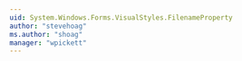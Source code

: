 ```yaml
---
uid: System.Windows.Forms.VisualStyles.FilenameProperty
author: "stevehoag"
ms.author: "shoag"
manager: "wpickett"
---
```

